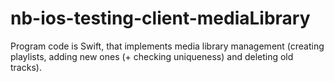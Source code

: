 # nb-ios-testing-client-mediaLibrary
Program code is Swift, that implements media library management (creating playlists, adding new ones (+ checking uniqueness) and deleting old tracks).
